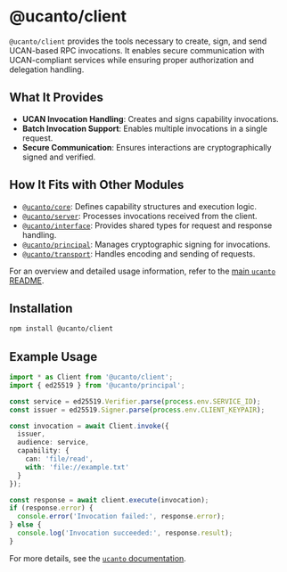 # @ucanto/client

`@ucanto/client` provides the tools necessary to create, sign, and send UCAN-based RPC invocations. It enables secure communication with UCAN-compliant services while ensuring proper authorization and delegation handling.

## What It Provides
- **UCAN Invocation Handling**: Creates and signs capability invocations.
- **Batch Invocation Support**: Enables multiple invocations in a single request.
- **Secure Communication**: Ensures interactions are cryptographically signed and verified.

## How It Fits with Other Modules
- [`@ucanto/core`](../core/README.md): Defines capability structures and execution logic.
- [`@ucanto/server`](../server/README.md): Processes invocations received from the client.
- [`@ucanto/interface`](../interface/README.md): Provides shared types for request and response handling.
- [`@ucanto/principal`](../principal/README.md): Manages cryptographic signing for invocations.
- [`@ucanto/transport`](../transport/README.md): Handles encoding and sending of requests.

For an overview and detailed usage information, refer to the [main `ucanto` README](../README.md).

## Installation
```sh
npm install @ucanto/client
```

## Example Usage
```ts
import * as Client from '@ucanto/client';
import { ed25519 } from '@ucanto/principal';

const service = ed25519.Verifier.parse(process.env.SERVICE_ID);
const issuer = ed25519.Signer.parse(process.env.CLIENT_KEYPAIR);

const invocation = await Client.invoke({
  issuer,
  audience: service,
  capability: {
    can: 'file/read',
    with: 'file://example.txt'
  }
});

const response = await client.execute(invocation);
if (response.error) {
  console.error('Invocation failed:', response.error);
} else {
  console.log('Invocation succeeded:', response.result);
}
```

For more details, see the [`ucanto` documentation](https://github.com/ucanto).